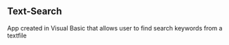 ## Text-Search
App created in Visual Basic that allows user to find search keywords from a textfile
